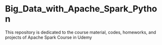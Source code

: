 # Big_Data_with_Apache_Spark_Python
This repository is dedicated to the course material, codes, homeworks, and projects of Apache Spark Course in Udemy
